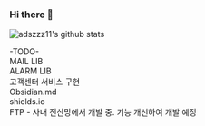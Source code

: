 ### Hi there 👋

<!--
**adszzz11/adszzz11** is a ✨ _special_ ✨ repository because its `README.md` (this file) appears on your GitHub profile.

Here are some ideas to get you started:

- 🔭 I’m currently working on ...
- 🌱 I’m currently learning ...
- 👯 I’m looking to collaborate on ...
- 🤔 I’m looking for help with ...
- 💬 Ask me about ...
- 📫 How to reach me: ...
- 😄 Pronouns: ...
- ⚡ Fun fact: ...
-->
![adszzz11's github stats](https://github-readme-stats.vercel.app/api?username=adszzz11&show_icons=true)


-TODO-<br>
MAIL LIB<br>
ALARM LIB<br>
고객센터 서비스 구현<br>
Obsidian.md<br>
shields.io<br>
FTP - 사내 전산망에서 개발 중. 기능 개선하여 개발 예정<br>
